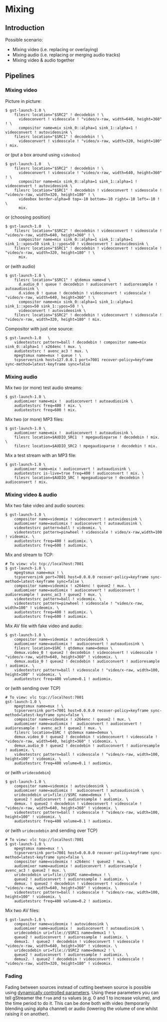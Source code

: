 # Mixing

## Introduction

Possible scenario:
* Mixing video (i.e. replacing or overlaying)
* Mixing audio (i.e. replacing or merging audio tracks)
* Mixing video & audio together

## Pipelines

### Mixing video

Picture in picture:
```shell
$ gst-launch-1.0 \
    filesrc location="$SRC2" ! decodebin ! \
      videoconvert ! videoscale ! "video/x-raw, width=640, height=360" ! \
      compositor name=mix sink_0::alpha=1 sink_1::alpha=1 ! videoconvert ! autovideosink \
    filesrc location="$SRC1" ! decodebin ! \
      videoconvert ! videoscale ! "video/x-raw, width=320, height=180" ! mix.
```
or (put a box around using `videobox`)
```shell
$ gst-launch-1.0   \
    filesrc location="$SRC2" ! decodebin ! \
      videoconvert ! videoscale ! "video/x-raw, width=640, height=360" ! \
      compositor name=mix sink_0::alpha=1 sink_1::alpha=1 ! videoconvert ! autovideosink \
    filesrc location="$SRC1" ! decodebin ! videoconvert ! videoscale ! "video/x-raw, width=320, height=180" ! \
      videobox border-alpha=0 top=-10 bottom=-10 right=-10 left=-10 ! \
      mix.
```
or (choosing position)
```shell
$ gst-launch-1.0   \
    filesrc location="$SRC2" ! decodebin ! videoconvert ! videoscale ! "video/x-raw, width=640, height=360" ! \
      compositor name=mix sink_0::alpha=1 sink_1::alpha=1 sink_1::xpos=50 sink_1::ypos=50 ! videoconvert ! autovideosink \
    filesrc location="$SRC1" ! decodebin ! videoconvert ! videoscale ! "video/x-raw, width=320, height=180" ! \
      mix.
```
or (with audio)
```shell
$ gst-launch-1.0 \
    filesrc location="$SRC1" ! qtdemux name=d \
      d.audio_0 ! queue ! decodebin ! audioconvert ! audioresample ! autoaudiosink \
      d.video_0 ! queue ! decodebin ! videoconvert ! videoscale ! "video/x-raw, width=640, height=360" ! \
      compositor name=mix sink_0::alpha=1 sink_1::alpha=1 sink_1::xpos=50 sink_1::ypos=50 ! \
      videoconvert ! autovideosink \
    filesrc location="$SRC2" ! decodebin ! videoconvert ! videoscale ! "video/x-raw, width=320, height=180" ! mix.
```

Compositor with just one source:
```shell
$ gst-launch-1.0   \
    videotestsrc pattern=ball ! decodebin ! compositor name=mix sink_0::alpha=1 ! x264enc ! mux. \
    audiotestsrc ! avenc_ac3 ! mux. \
    mpegtsmux name=mux ! queue ! \
    tcpserversink host=127.0.0.1 port=7001 recover-policy=keyframe sync-method=latest-keyframe sync=false
```

### Mixing audio

Mix two (or more) test audio streams:
```shell
$ gst-launch-1.0 \
    audiomixer name=mix !  audioconvert ! autoaudiosink \
    audiotestsrc freq=400 ! mix. \
    audiotestsrc freq=600 ! mix.
```

Mix two (or more) MP3 files:
```shell
$ gst-launch-1.0 \
    audiomixer name=mix !  audioconvert ! autoaudiosink \
    filesrc location=$AUDIO_SRC1  ! mpegaudioparse ! decodebin ! mix. \
    filesrc location=$AUDIO_SRC2 ! mpegaudioparse ! decodebin ! mix.
```


Mix a test stream with an MP3 file:
```shell
$ gst-launch-1.0 \
    audiomixer name=mix ! audioconvert ! autoaudiosink \
    audiotestsrc is-live=true freq=400 ! audioconvert ! mix. \
    filesrc location=$AUDIO_SRC ! mpegaudioparse ! decodebin ! audioconvert ! mix.
```

### Mixing video & audio

Mix two fake video and audio sources:
```shell
$ gst-launch-1.0 \
    compositor name=videomix ! videoconvert ! autovideosink \
    audiomixer name=audiomix ! audioconvert ! autoaudiosink \
    videotestsrc pattern=ball ! videomix. \
    videotestsrc pattern=pinwheel ! videoscale ! video/x-raw,width=100 ! videomix. \
    audiotestsrc freq=400 ! audiomix. \
    audiotestsrc freq=600 ! audiomix.
```

Mix and stream to TCP:
```shell
# To view: vlc tcp://localhost:7001
$ gst-launch-1.0 \
    mpegtsmux name=mux ! \
    tcpserversink port=7001 host=0.0.0.0 recover-policy=keyframe sync-method=latest-keyframe sync=false \
    compositor name=videomix ! x264enc ! queue2 ! mux. \
    audiomixer name=audiomix ! audioconvert ! audioconvert ! audioresample ! avenc_ac3 ! queue2 ! mux. \
    videotestsrc pattern=ball ! videomix. \
    videotestsrc pattern=pinwheel ! videoscale ! "video/x-raw, width=100" ! videomix. \
    audiotestsrc freq=400 ! audiomix. \
    audiotestsrc freq=600 ! audiomix.
```

Mix AV file with fake video and audio:
```shell
$ gst-launch-1.0 \
    compositor name=videomix ! autovideosink \
    audiomixer name=audiomix !  audioconvert ! autoaudiosink \
    filesrc location=$SRC ! qtdemux name=demux \
    demux.video_0 ! queue2 ! decodebin ! videoconvert ! videoscale ! "video/x-raw, width=640, height=360" ! videomix. \
    demux.audio_0 ! queue2 ! decodebin ! audioconvert ! audioresample ! audiomix. \
    videotestsrc pattern=ball ! videoscale ! "video/x-raw, width=100, height=100" ! videomix. \
    audiotestsrc freq=400 volume=0.1 ! audiomix.
```
or (with sending over TCP)
```shell
# To view: vlc tcp://localhost:7001
gst-launch-1.0 \
    mpegtsmux name=mux ! \
    tcpserversink port=7001 host=0.0.0.0 recover-policy=keyframe sync-method=latest-keyframe sync=false \
    compositor name=videomix ! x264enc ! queue2 ! mux. \
    audiomixer name=audiomix !  audioconvert ! audioconvert ! audioresample ! avenc_ac3 ! queue2 ! mux. \
    filesrc location=$SRC ! qtdemux name=demux \
    demux.video_0 ! queue2 ! decodebin ! videoconvert ! videoscale ! "video/x-raw, width=640, height=360" ! videomix. \
    demux.audio_0 ! queue2 ! decodebin ! audioconvert ! audioresample ! audiomix. \
    videotestsrc pattern=ball ! videoscale ! "video/x-raw, width=100, height=100" ! videomix. \
    audiotestsrc freq=400 volume=0.1 ! audiomix.
```
or (with `uridecodebin`)
```shell
$ gst-launch-1.0 \
    compositor name=videomix ! autovideosink \
    audiomixer name=audiomix !  audioconvert ! autoaudiosink \
    uridecodebin uri=file://$SRC name=demux ! \
    queue2 ! audioconvert ! audioresample ! audiomix. \
    demux. ! queue2 ! decodebin ! videoconvert ! videoscale ! "video/x-raw, width=640, height=360" ! videomix. \
    videotestsrc pattern=ball ! videoscale ! "video/x-raw, width=100, height=100" ! videomix. \
    audiotestsrc freq=400 volume=0.1 ! audiomix.
```
or (with `uridecodebin` and sending over TCP)
```shell
# To view: vlc tcp://localhost:7001
$ gst-launch-1.0 \
    mpegtsmux name=mux ! \
    tcpserversink port=7001 host=0.0.0.0 recover-policy=keyframe sync-method=latest-keyframe sync=false \
    compositor name=videomix ! x264enc ! queue2 ! mux. \
    audiomixer name=audiomix ! audioconvert ! audioresample ! avenc_ac3 ! queue2 ! mux. \
    uridecodebin uri=file://$SRC name=demux ! \
    queue2 ! audioconvert ! audioresample ! audiomix. \
    demux. ! queue2 ! decodebin ! videoconvert ! videoscale ! "video/x-raw, width=640, height=360" ! videomix. \
    videotestsrc pattern=ball ! videoscale ! "video/x-raw, width=100, height=100" ! videomix. \
    audiotestsrc freq=400 volume=0.2 ! audiomix.
```

Mix two AV files:
```shell
$ gst-launch-1.0 \
    compositor name=videomix ! autovideosink \
    audiomixer name=audiomix !  audioconvert ! autoaudiosink \
    uridecodebin uri=file://$SRC1 name=demux1 ! \
    queue2 ! audioconvert ! audioresample ! audiomix. \
    demux1. ! queue2 ! decodebin ! videoconvert ! videoscale ! "video/x-raw, width=640, height=360" ! videomix. \
    uridecodebin uri=file://$SRC2 name=demux2 ! \
    queue2 ! audioconvert ! audioresample ! audiomix. \
    demux2. ! queue2 ! decodebin ! videoconvert ! videoscale ! "video/x-raw, width=320, height=180" ! videomix.
```

### Fading

Fading between sources instead of cutting beetwen source is possible using [dynamically controlled parameters](https://gstreamer.freedesktop.org/documentation/application-development/advanced/dparams.html).
Using these parameters you can tell gStreamer the `from` and `to` values (e.g. 0 and 1 to increase volume), and the time period to do it.
This can be done both with video (temporarily blending using alpha channel) or audio (lowering the volume of one whilst raising it on another).
